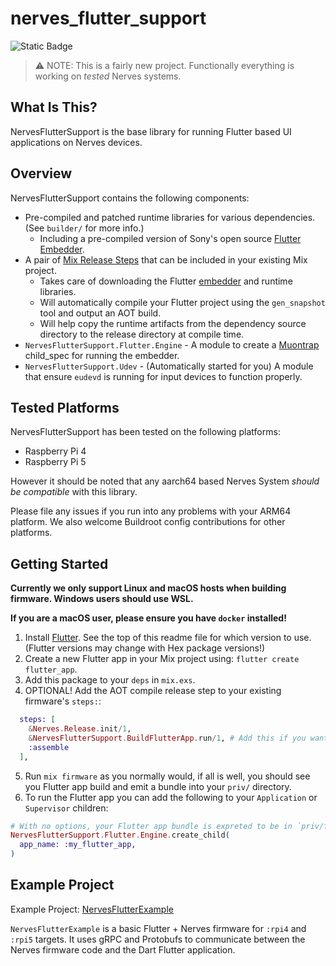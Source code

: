 # nerves_flutter_support

![Static Badge](https://img.shields.io/badge/Flutter%20Version-v3.32.8-cyan?style=plastic&labelColor=black&color=blue)

> ⚠️ NOTE: This is a fairly new project. Functionally everything is working on _tested_ Nerves systems.

## What Is This?

NervesFlutterSupport is the base library for running Flutter based UI applications on Nerves devices.

## Overview

NervesFlutterSupport contains the following components:

* Pre-compiled and patched runtime libraries for various dependencies. (See `builder/` for more info.)
  * Including a pre-compiled version of Sony's open source [Flutter Embedder](https://github.com/sony/flutter-embedded-linux).
* A pair of [Mix Release Steps](https://hexdocs.pm/mix/1.18.2/Mix.Tasks.Release.html#module-steps) that can be included in your existing Mix project.
  * Takes care of downloading the Flutter [embedder](https://github.com/sony/flutter-embedded-linux) and runtime libraries.
  * Will automatically compile your Flutter project using the `gen_snapshot` tool and output an AOT build.
  * Will help copy the runtime artifacts from the dependency source directory to the release directory at compile time.
* `NervesFlutterSupport.Flutter.Engine` - A module to create a [Muontrap](https://hexdocs.pm/muontrap/readme.html) child_spec for running the embedder.
* `NervesFlutterSupport.Udev` - (Automatically started for you) A module that ensure `eudevd` is running for input devices to function properly.

## Tested Platforms

NervesFlutterSupport has been tested on the following platforms:

* Raspberry Pi 4
* Raspberry Pi 5

However it should be noted that any aarch64 based Nerves System _should be compatible_ with this library.

Please file any issues if you run into any problems with your ARM64 platform. We also welcome Buildroot config contributions for other platforms.

## Getting Started

**Currently we only support Linux and macOS hosts when building firmware. Windows users should use WSL.**

**If you are a macOS user, please ensure you have `docker` installed!**

1. Install [Flutter](https://docs.flutter.dev/get-started/install). See the top of this readme file for which version to use. (Flutter versions may change with Hex package versions!)
2. Create a new Flutter app in your Mix project using: `flutter create flutter_app`.
3. Add this package to your `deps` in `mix.exs`.
4. OPTIONAL! Add the AOT compile release step to your existing firmware's `steps:`:
  ```elixir
    steps: [
      &Nerves.Release.init/1,
      &NervesFlutterSupport.BuildFlutterApp.run/1, # Add this if you want to auto-compile a flutter app!
      :assemble
    ],
  ```
5. Run `mix firmware` as you normally would, if all is well, you should see you Flutter app build and emit a bundle into your `priv/` directory.
6. To run the Flutter app you can add the following to your `Application` or `Supervisor` children:
  ```elixir
  # With no options, your Flutter app bundle is expreted to be in `priv/flutter_app`
  NervesFlutterSupport.Flutter.Engine.create_child(
    app_name: :my_flutter_app,
  )
  ```

## Example Project

Example Project: [NervesFlutterExample](https://github.com/nerves-flutter/nerves_flutter_example)

`NervesFlutterExample` is a basic Flutter + Nerves firmware for `:rpi4` and `:rpi5` targets. It uses
gRPC and Protobufs to communicate between the Nerves firmware code and the Dart Flutter application.
